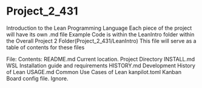 # Project_2_431

Introduction to the Lean Programming Language
Each piece of the project will have its own .md file
Example Code is within the LeanIntro folder within the Overall Project 2 Folder(Project_2_431/LeanIntro)
This file will serve as a table of contents for these files

File:               Contents:
README.md           Current location. Project Directory
INSTALL.md          WSL Installation guide and requirements
HISTORY.md          Development History of Lean
USAGE.md            Common Use Cases of Lean
kanpilot.toml       Kanban Board config file. Ignore.